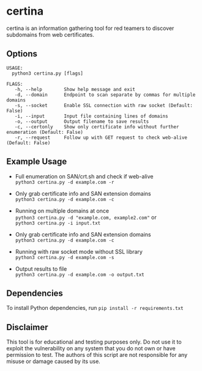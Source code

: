 # certina
certina is an information gathering tool for red teamers to discover subdomains from web certificates.

## Options
```console
USAGE:
  python3 certina.py [flags]

FLAGS:
   -h, --help        Show help message and exit
   -d, --domain      Endpoint to scan separate by commas for multiple domains
   -s, --socket      Enable SSL connection with raw socket (Default: False)
   -i, --input       Input file containing lines of domains
   -o, --output      Output filename to save results
   -c, --certonly    Show only certificate info without further enumeration (Default: False)
   -r, --request     Follow up with GET request to check web-alive (Default: False)
```

## Example Usage
- Full enumeration on SAN/crt.sh and check if web-alive  
`python3 certina.py -d example.com -r`

- Only grab certificate info and SAN extension domains  
`python3 certina.py -d example.com -c`

- Running on multiple domains at once  
`python3 certina.py -d "example.com, example2.com"` or   
`python3 certina.py -i input.txt`

- Only grab certificate info and SAN extension domains  
`python3 certina.py -d example.com -c`

- Running with raw socket mode without SSL library  
`python3 certina.py -d example.com -s`

- Output results to file      
`python3 certina.py -d example.com -o output.txt`

## Dependencies
To install Python dependencies, run `pip install -r requirements.txt`

## Disclaimer
This tool is for educational and testing purposes only. Do not use it to exploit the vulnerability on any system that you do not own or have permission to test. The authors of this script are not responsible for any misuse or damage caused by its use.
